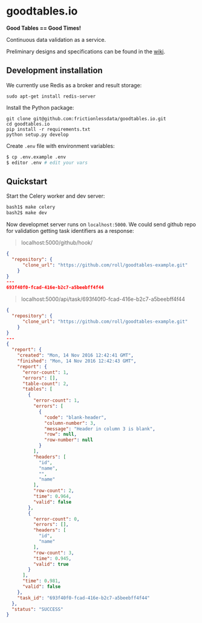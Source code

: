 # goodtables.io


**Good Tables == Good Times!**

Continuous data validation as a service.


Preliminary designs and specifications can be found in the [wiki](https://github.com/frictionlessdata/goodtables.io/wiki).

## Development installation

We currently use Redis as a broker and result storage:

    sudo apt-get install redis-server

Install the Python package:

    git clone git@github.com:frictionlessdata/goodtables.io.git
    cd goodtables.io
    pip install -r requirements.txt
    python setup.py develop

Create `.env` file with environment variables:

```bash
$ cp .env.example .env
$ editor .env # edit your vars

```

## Quickstart

Start the Celery worker and dev server:

```bash
bash1$ make celery
bash2$ make dev
```

Now developmet server runs on `localhost:5000`. We could send github repo for validation getting task identifiers as a response:

> localhost:5000/github/hook/

```json
{
  "repository": {
      "clone_url": "https://github.com/roll/goodtables-example.git"
    }
}
---
693f40f0-fcad-416e-b2c7-a5beebff4f44
```

> localhost:5000/api/task/693f40f0-fcad-416e-b2c7-a5beebff4f44

```json
{
  "repository": {
      "clone_url": "https://github.com/roll/goodtables-example.git"
    }
}
---
{
  "report": {
    "created": "Mon, 14 Nov 2016 12:42:41 GMT",
    "finished": "Mon, 14 Nov 2016 12:42:43 GMT",
    "report": {
      "error-count": 1,
      "errors": [],
      "table-count": 2,
      "tables": [
        {
          "error-count": 1,
          "errors": [
            {
              "code": "blank-header",
              "column-number": 3,
              "message": "Header in column 3 is blank",
              "row": null,
              "row-number": null
            }
          ],
          "headers": [
            "id",
            "name",
            "",
            "name"
          ],
          "row-count": 2,
          "time": 0.964,
          "valid": false
        },
        {
          "error-count": 0,
          "errors": [],
          "headers": [
            "id",
            "name"
          ],
          "row-count": 3,
          "time": 0.945,
          "valid": true
        }
      ],
      "time": 0.981,
      "valid": false
    },
    "task_id": "693f40f0-fcad-416e-b2c7-a5beebff4f44"
  },
  "status": "SUCCESS"
}
```
